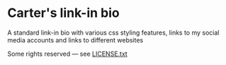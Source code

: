 # Carter's link-in bio

A standard link-in bio with various css styling features, links to my social media accounts and links to different websites


Some rights reserved — see [LICENSE.txt](LICENSE.txt)
